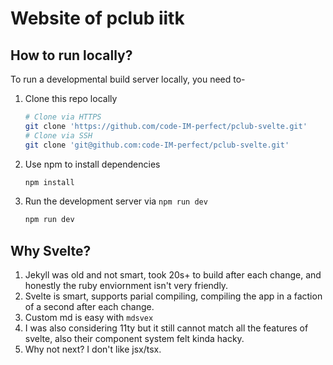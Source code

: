 # Website of pclub iitk

## How to run locally?
To run a developmental build server locally, you need to-
1) Clone this repo locally
    ```sh
    # Clone via HTTPS
    git clone 'https://github.com/code-IM-perfect/pclub-svelte.git'
    # Clone via SSH
    git clone 'git@github.com:code-IM-perfect/pclub-svelte.git'
    ```
2) Use npm to install dependencies
    ```sh
    npm install
    ```
3) Run the development server via `npm run dev`
    ```sh
    npm run dev
    ```

## Why Svelte?
1) Jekyll was old and not smart, took 20s+ to build after each change, and honestly the ruby enviornment isn't very friendly.
2) Svelte is smart, supports parial compiling, compiling the app in a faction of a second after each change.
3) Custom md is easy with `mdsvex`
4) I was also considering 11ty but it still cannot match all the features of svelte, also their component system felt kinda hacky.
5) Why not next? I don't like jsx/tsx.
